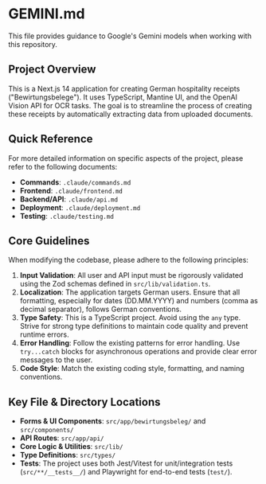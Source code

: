 # GEMINI.md

This file provides guidance to Google's Gemini models when working with this repository.

## Project Overview

This is a Next.js 14 application for creating German hospitality receipts ("Bewirtungsbelege"). It uses TypeScript, Mantine UI, and the OpenAI Vision API for OCR tasks. The goal is to streamline the process of creating these receipts by automatically extracting data from uploaded documents.

## Quick Reference

For more detailed information on specific aspects of the project, please refer to the following documents:

- **Commands**: `.claude/commands.md`
- **Frontend**: `.claude/frontend.md`
- **Backend/API**: `.claude/api.md`
- **Deployment**: `.claude/deployment.md`
- **Testing**: `.claude/testing.md`

## Core Guidelines

When modifying the codebase, please adhere to the following principles:

1.  **Input Validation**: All user and API input must be rigorously validated using the Zod schemas defined in `src/lib/validation.ts`.
2.  **Localization**: The application targets German users. Ensure that all formatting, especially for dates (DD.MM.YYYY) and numbers (comma as decimal separator), follows German conventions.
3.  **Type Safety**: This is a TypeScript project. Avoid using the `any` type. Strive for strong type definitions to maintain code quality and prevent runtime errors.
4.  **Error Handling**: Follow the existing patterns for error handling. Use `try...catch` blocks for asynchronous operations and provide clear error messages to the user.
5.  **Code Style**: Match the existing coding style, formatting, and naming conventions.

## Key File & Directory Locations

-   **Forms & UI Components**: `src/app/bewirtungsbeleg/` and `src/components/`
-   **API Routes**: `src/app/api/`
-   **Core Logic & Utilities**: `src/lib/`
-   **Type Definitions**: `src/types/`
-   **Tests**: The project uses both Jest/Vitest for unit/integration tests (`src/**/__tests__/`) and Playwright for end-to-end tests (`test/`).

